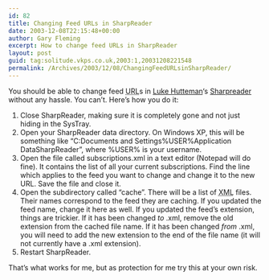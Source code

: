 ```yaml
---
id: 82
title: Changing Feed URLs in SharpReader
date: 2003-12-08T22:15:48+00:00
author: Gary Fleming
excerpt: How to change feed URLs in SharpReader
layout: post
guid: tag:solitude.vkps.co.uk,2003:1,20031208221548
permalink: /Archives/2003/12/08/ChangingFeedURLsinSharpReader/
---
```

You should be able to change feed <acronym title="Uniform Resource Locator">URL</acronym>s in [Luke Hutteman](http://www.hutteman.com/weblog/)&#8216;s [Sharpreader](http://sharpreader.net) without any hassle. You can&#8217;t. Here&#8217;s how you do it:

  1. Close SharpReader, making sure it is completely gone and not just hiding in the SysTray.
  2. Open your SharpReader data directory. On Windows XP, this will be something like &#8220;C:Documents and Settings%USER%Application DataSharpReader&#8221;, where %USER% is your username.
  3. Open the file called subscriptions.xml in a text editor (Notepad will do fine). It contains the list of all your current subscriptions. Find the line which applies to the feed you want to change and change it to the new URL. Save the file and close it.
  4. Open the subdirectory called &#8220;cache&#8221;. There will be a list of <acronym title="eXtensible Markup Language">XML</acronym> files. Their names correspond to the feed they are caching. If you updated the feed name, change it here as well. If you updated the feed&#8217;s extension, things are trickier. If it has been changed _to_ .xml, remove the old extension from the cached file name. If it has been changed _from_ .xml, you will need to add the new extension to the end of the file name (it will not currently have a .xml extension).
  5. Restart SharpReader.

That&#8217;s what works for me, but as protection for me try this at your own risk.
